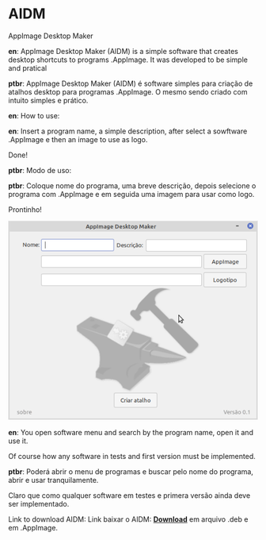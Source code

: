 # AIDM
AppImage Desktop Maker

**en**: AppImage Desktop Maker (AIDM) is a simple software that creates desktop shortcuts to programs .AppImage.
It was developed to be simple and pratical

**ptbr**: AppImage Desktop Maker (AIDM) é software simples para criação de atalhos desktop para programas .AppImage.
O mesmo sendo criado com intuito simples e prático.

**en**: How to use:

**en**: Insert a program name, a simple description, after select a sowftware .AppImage e then an image to use as logo.

Done!

**ptbr**: Modo de uso:

**ptbr**: Coloque nome do programa, uma breve descrição, depois selecione o programa com .AppImage e em seguida uma imagem para usar como logo.

Prontinho!

![](https://github.com/Alexsussa/AIDM/blob/master/screentshot%20AIDM.png?raw=true)

**en**: You open software menu and search by the program name, open it and use it.

Of course how any software in tests and first version must be implemented.

**ptbr**: Poderá abrir o menu de programas e buscar pelo nome do programa, abrir e usar tranquilamente.

Claro que como qualquer software em testes e primera versão ainda deve ser implementado.

Link to download AIDM:
Link baixar o AIDM: [**Download**](https://github.com/Alexsussa/AIDM/releases) em arquivo .deb e em .AppImage.

